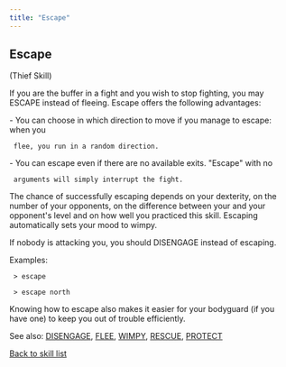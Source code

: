 ```yaml
---
title: "Escape"
---
```


## Escape

(Thief Skill)

If you are the buffer in a fight and you wish to stop fighting, you may
ESCAPE instead of fleeing. Escape offers the following advantages:

\- You can choose in which direction to move if you manage to escape:
when you

` flee, you run in a random direction.`

\- You can escape even if there are no available exits. "Escape" with no

` arguments will simply interrupt the fight.`

The chance of successfully escaping depends on your dexterity, on the
number of your opponents, on the difference between your and your
opponent's level and on how well you practiced this skill. Escaping
automatically sets your mood to wimpy.

If nobody is attacking you, you should DISENGAGE instead of escaping.

Examples:

` > escape`

` > escape north`

Knowing how to escape also makes it easier for your bodyguard (if you
have one) to keep you out of trouble efficiently.

See also: [DISENGAGE](DISENGAGE "wikilink"), [FLEE](FLEE "wikilink"),
[WIMPY](WIMPY "wikilink"), [RESCUE](RESCUE "wikilink"),
[PROTECT](PROTECT "wikilink")

[Back to skill list](Skill "wikilink")